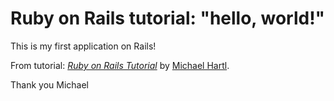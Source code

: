 # Ruby on Rails tutorial: "hello, world!"

This is my first application on Rails!

From tutorial:
[*Ruby on Rails Tutorial*](http://www.railstutorial.org/)
by [Michael Hartl](http://www.michaelhartl.com/).

Thank you Michael